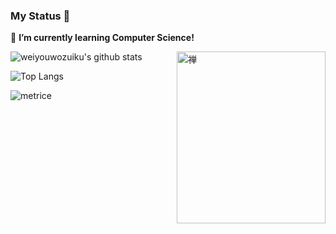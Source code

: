 ### My Status 👋

<!--
**weiyouwozuiku/weiyouwozuiku** is a ✨ _special_ ✨ repository because its `README.md` (this file) appears on your GitHub profile.

Here are some ideas to get you started:

- 🔭 I’m currently working on ...
- 🌱 I’m currently learning ...
- 👯 I’m looking to collaborate on ...
- 🤔 I’m looking for help with ...
- 💬 Ask me about ...
- 📫 How to reach me: ...
- 😄 Pronouns: ...
- ⚡ Fun fact: ...
-->

🌱 **I’m currently learning Computer Science!**

<img align="right" src="https://cdn.jsdelivr.net/gh/weiyouwozuiku/weiyouwozuiku@master/zen-logo.png" alt="禅" width="238px" height="275px" />

![weiyouwozuiku's github stats](https://github-readme-stats.vercel.app/api?username=weiyouwozuiku&show_icons=true&theme=tokyonight&hide=prs&count_private=true)

![Top Langs](https://github-readme-stats.vercel.app/api/top-langs/?username=weiyouwozuiku&layout=compact&theme=tokyonight)

![metrice](https://cdn.staticaly.com/gh/weiyouwozuiku/weiyouwozuiku/main/github-metrics.svg)
